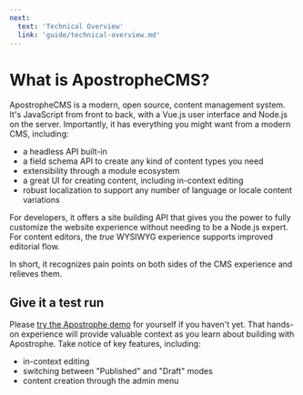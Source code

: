 ```yaml
---
next:
  text: 'Technical Overview'
  link: 'guide/technical-overview.md'
---
```

# What is ApostropheCMS?

ApostropheCMS is a modern, open source, content management system. It's JavaScript from front to back, with a Vue.js user interface and Node.js on the server. Importantly, it has everything you might want from a modern CMS, including:

- a headless API built-in
- a field schema API to create any kind of content types you need
- extensibility through a module ecosystem
- a great UI for creating content, including in-context editing
- robust localization to support any number of language or locale content variations

For developers, it offers a site building API that gives you the power to fully customize the website experience without needing to be a Node.js expert. For content editors, the _true_ WYSIWYG experience supports improved editorial flow.

In short, it recognizes pain points on both sides of the CMS experience and relieves them.

## Give it a test run

Please [try the Apostrophe demo](http://demo.apostrophecms.com/) for yourself if you haven't yet. That hands-on experience will provide valuable context as you learn about building with Apostrophe. Take notice of key features, including:

- in-context editing
- switching between "Published" and "Draft" modes
- content creation through the admin menu
